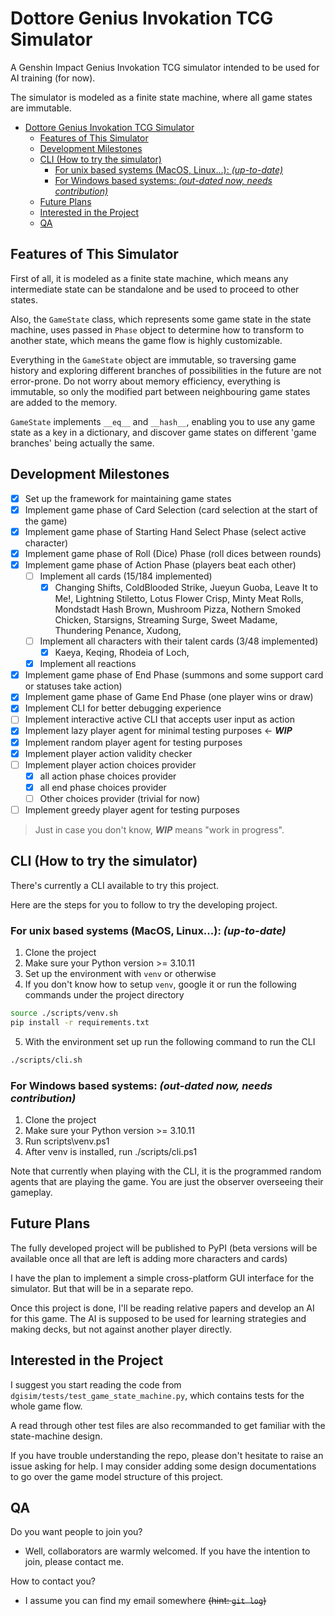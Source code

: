 # Dottore Genius Invokation TCG Simulator

A Genshin Impact Genius Invokation TCG simulator intended to be used for AI training (for now).

The simulator is modeled as a finite state machine, where all game states are immutable.

- [Dottore Genius Invokation TCG Simulator](#dottore-genius-invokation-tcg-simulator)
  - [Features of This Simulator](#features-of-this-simulator)
  - [Development Milestones](#development-milestones)
  - [CLI (How to try the simulator)](#cli-how-to-try-the-simulator)
    - [For unix based systems (MacOS, Linux...): _(up-to-date)_](#for-unix-based-systems-macos-linux-up-to-date)
    - [For Windows based systems: _(out-dated now, needs contribution)_](#for-windows-based-systems-out-dated-now-needs-contribution)
  - [Future Plans](#future-plans)
  - [Interested in the Project](#interested-in-the-project)
  - [QA](#qa)

## Features of This Simulator

First of all, it is modeled as a finite state machine, which means any intermediate state can be
standalone and be used to proceed to other states.

Also, the `GameState` class, which represents some game state in the state machine, uses passed in
`Phase` object to determine how to transform to another state, which means the game flow is
highly customizable.

Everything in the `GameState` object are immutable, so traversing game history and exploring different
branches of possibilities in the future are not error-prone. Do not worry about memory efficiency,
everything is immutable, so only the modified part between neighbouring game states are added to the
memory.

`GameState` implements `__eq__` and `__hash__`, enabling you to use any game state as a key in a
dictionary, and discover game states on different 'game branches' being actually the same.

## Development Milestones

- [x] Set up the framework for maintaining game states
- [x] Implement game phase of Card Selection (card selection at the start of the game)
- [x] Implement game phase of Starting Hand Select Phase (select active character)
- [x] Implement game phase of Roll (Dice) Phase (roll dices between rounds)
- [x] Implement game phase of Action Phase (players beat each other)
  - [ ] Implement all cards (15/184 implemented)
    - [x] Changing Shifts,
          ColdBlooded Strike,
          Jueyun Guoba,
          Leave It to Me!,
          Lightning Stiletto,
          Lotus Flower Crisp,
          Minty Meat Rolls,
          Mondstadt Hash Brown,
          Mushroom Pizza,
          Nothern Smoked Chicken,
          Starsigns,
          Streaming Surge,
          Sweet Madame,
          Thundering Penance,
          Xudong,
  - [ ] Implement all characters with their talent cards (3/48 implemented)
    - [x] Kaeya,
          Keqing,
          Rhodeia of Loch,
  - [x] Implement all reactions
- [x] Implement game phase of End Phase (summons and some support card or statuses take action)
- [x] Implement game phase of Game End Phase (one player wins or draw)
- [x] Implement CLI for better debugging experience
- [ ] Implement interactive active CLI that accepts user input as action
- [x] Implement lazy player agent for minimal testing purposes &larr; **_WIP_**
- [x] Implement random player agent for testing purposes
- [x] Implement player action validity checker
- [ ] Implement player action choices provider
  - [x] all action phase choices provider
  - [x] all end phase choices provider
  - [ ] Other choices provider (trivial for now)
- [ ] Implement greedy player agent for testing purposes

> Just in case you don't know, **_WIP_** means "work in progress".

## CLI (How to try the simulator)

There's currently a CLI available to try this project.

Here are the steps for you to follow to try the developing project.

### For unix based systems (MacOS, Linux...): _(up-to-date)_

1. Clone the project
2. Make sure your Python version >= 3.10.11
3. Set up the environment with `venv` or otherwise
4. If you don't know how to setup `venv`, google it or run the following commands under the project directory

```sh
source ./scripts/venv.sh
pip install -r requirements.txt
```

5. With the environment set up run the following command to run the CLI

```sh
./scripts/cli.sh
```

### For Windows based systems: _(out-dated now, needs contribution)_

1. Clone the project
2. Make sure your Python version >= 3.10.11
3. Run scripts\venv.ps1
4. After venv is installed, run ./scripts/cli.ps1

Note that currently when playing with the CLI, it is the programmed random agents that are playing the game.
You are just the observer overseeing their gameplay.

## Future Plans

The fully developed project will be published to PyPI (beta versions will be available once all that
are left is adding more characters and cards)

I have the plan to implement a simple cross-platform GUI interface for the simulator. But that will
be in a separate repo.

Once this project is done, I'll be reading relative papers and develop an AI for this game. The AI
is supposed to be used for learning strategies and making decks, but not against another player
directly.

## Interested in the Project

I suggest you start reading the code from `dgisim/tests/test_game_state_machine.py`,
which contains tests for the whole game flow.

A read through other test files are also recommanded to get familiar with the state-machine design.

If you have trouble understanding the repo, please don't hesitate to raise an issue asking for help.
I may consider adding some design documentations to go over the game model structure of this project.

## QA

Do you want people to join you?

- Well, collaborators are warmly welcomed. If you have the intention to join, please contact me.

How to contact you?

- I assume you can find my email somewhere ~~(hint: `git log`)~~
